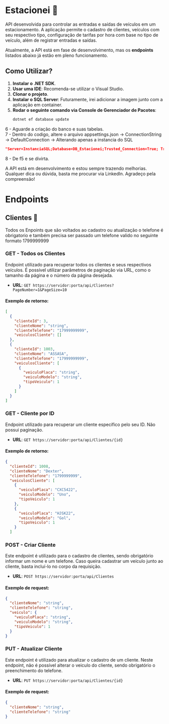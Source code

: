 # Estacionei 🚗
API desenvolvida para controlar as entradas e saídas de veículos em um estacionamento. A aplicação permite o cadastro de clientes, veículos com seu respectivo tipo, configuração de tarifas por hora com base no tipo de veículo, além de registrar entradas e saídas.

Atualmente, a API está em fase de desenvolvimento, mas os **endpoints** listados abaixo já estão em pleno funcionamento.

## Como Utilizar?

1. **Instalar o .NET SDK**.
2. **Usar uma IDE**: Recomenda-se utilizar o Visual Studio.
3. **Clonar o projeto**.
4. **Instalar o SQL Server**: Futuramente, irei adicionar a imagem junto com a aplicação em container.
5. **Rodar o seguinte comando via Console de Gerenciador de Pacotes**:
   ```bash
   dotnet ef database update

6 - Aguarde a criação do banco e suas tabelas.   
7 - Dentro do codigo, altere o arquivo appsettings.json -> ConnectionString  -> DefaultConnection -> Alterando apenas a instancia do SQL
``` json
"Server=InstanciaSQL;Database=DB_Estacionei;Trusted_Connection=True; TrustServerCertificate=True;"
```
8 - De f5 e se divirta.

A API está em desenvolvimento e estou sempre trazendo melhorias. Qualquer dica ou dúvida, basta me procurar via LinkedIn. Agradeço pela compreensão!
# Endpoints

## Clientes 🙎
Todos os Enpoints que são voltados ao cadastro ou atualização o telefone é obrigatorio e também precisa ser passado um telefone valido no seguinte formato 1799999999  
### **GET - Todos os Clientes**
Endpoint utilizado para recuperar todos os clientes e seus respectivos veículos. É possível utilizar parâmetros de paginação via URL, como o tamanho da página e o número da página desejada.

- **URL**: `GET https://servidor:porta/api/Clientes?PageNumber=1&PageSize=10`

#### Exemplo de retorno:
```json
[
  {
    "clienteId": 3,
    "clienteNome": "string",
    "clienteTelefone": "17999999999",
    "veiculosCliente": []
  },
  {
    "clienteId": 1003,
    "clienteNome": "ASSASA",
    "clienteTelefone": "17999999999",
    "veiculosCliente": [
      {
        "veiculoPlaca": "string",
        "veiculoModelo": "string",
        "tipoVeiculo": 1
      }
    ]
  }
]
```
### **GET - Cliente por ID**
Endpoint utilizado para recuperar um cliente específico pelo seu ID. Não possui paginação.

- **URL**: `GET https://servidor:porta/api/Clientes/{id}`

#### Exemplo de retorno:
```json
{
  "clienteId": 1008,
  "clienteNome": "Dexter",
  "clienteTelefone": "1799999999",
  "veiculosCliente": [
    {
      "veiculoPlaca": "CXC5422",
      "veiculoModelo": "Uno",
      "tipoVeiculo": 1
    },
    {
      "veiculoPlaca": "HJSK22",
      "veiculoModelo": "Gol",
      "tipoVeiculo": 1
    }
  ]
```
### **POST - Criar Cliente**
Este endpoint é utilizado para o cadastro de clientes, sendo obrigatório informar um nome e um telefone. Caso queira cadastrar um veículo junto ao cliente, basta incluí-lo no corpo da requisição.

- **URL**: `POST https://servidor:porta/api/Clientes`

#### Exemplo de request:
```json
{
  "clienteNome": "string",
  "clienteTelefone": "string",
  "veiculo": {
    "veiculoPlaca": "string",
    "veiculoModelo": "string",
    "tipoVeiculo": 1
  }
}
```
### **PUT - Atualizar Cliente**
Este endpoint é utilizado para atualizar o cadastro de um cliente. Neste endpoint, não é possível alterar o veiculo do cliente, sendo obrigatório o preenchimento do telefone.

- **URL**: `PUT https://servidor:porta/api/Clientes/{id}`

#### Exemplo de request:
```json
{
  "clienteNome": "string",
  "clienteTelefone": "string"
}
